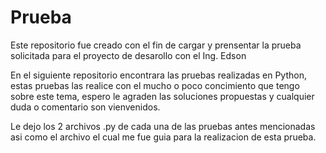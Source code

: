 # Prueba
Este repositorio fue creado con el fin de cargar y prensentar la prueba solicitada para el proyecto de desarollo con el Ing. Edson

En el siguiente repositorio encontrara las pruebas realizadas en Python, estas pruebas las realice con el mucho o poco concimiento que tengo sobre este tema, espero le agraden las soluciones propuestas y cualquier duda o comentario son vienvenidos.

Le dejo los 2 archivos .py de cada una de las pruebas antes mencionadas asi como el archivo el cual me fue guia para la realizacion de esta prueba.
